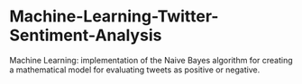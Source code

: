 # Machine-Learning-Twitter-Sentiment-Analysis
Machine Learning: implementation of the Naive Bayes algorithm for creating a mathematical model for evaluating tweets as positive or negative.
